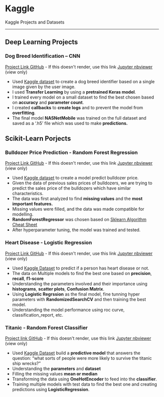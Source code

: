 # Kaggle

Kaggle Projects and Datasets

---

## Deep Learning Projects


### Dog Breed Identification – CNN

[Project Link GitHub](https://github.com/gargharshal/Kaggle/blob/master/Dog%20Breed%20Indentification/Dog%20Breed%20Identification%20-%20My%20Version.ipynb) - If this doesn't render, use this link [Jupyter nbviewer](https://nbviewer.jupyter.org/github/gargharshal/Kaggle/blob/master/Dog%20Breed%20Indentification/Dog%20Breed%20Identification%20-%20My%20Version.ipynb) (view only)

- Used [Kaggle dataset](https://www.kaggle.com/c/dog-breed-identification) to create a dog breed identifier based on a single image given by the user image.
- I used **Transfer Learning** by using a **pretrained Keras model**.
- I trained every model on a small dataset to find the best chosen based on **accuracy** and
**parameter count**.
- I created **callbacks** to **create logs** and to prevent the model from
**overfitting**.
- The final model **NASNetMobile** was trained on the full dataset and saved as a ‘.h5’ file which was used to make **predictions.**

<!-- * [Dog Breed Identification - Course Version](https://github.com/gargharshal/Kaggle/blob/master/Dog%20Breed%20Indentification/Dog%20Breed%20Identification%20-%20Course%20Version.ipynb) Project created from a course referred, [Original Link](https://github.com/mrdbourke/zero-to-mastery-ml/blob/master/section-3-structured-data-projects/end-to-end-bluebook-bulldozer-price-regression.ipynb) of tutor's version -->



## Scikit-Learn Porjects

### Bulldozer Price Prediction - Random Forest Regression

[Project Link GitHub](https://github.com/gargharshal/Kaggle/blob/master/Bluebook%20for%20Bulldozer/Blue%20Book%20for%20Bulldozers.ipynb) - If this doesn't render, use this link [Jupyter nbviewer](https://nbviewer.jupyter.org/github/gargharshal/Kaggle/blob/master/Bluebook%20for%20Bulldozer/Blue%20Book%20for%20Bulldozers.ipynb) (view only)

- Used [Kaggle dataset](https://www.kaggle.com/c/bluebook-for-bulldozers) to create a model predict bulldozer price.
- Given the data of previous sales prices of bulldozers, we are trying
to predict the sales price of the bulldozers which have similar
characteristics.
- The data was first analyzed to find **missing values** and the **most
important features.**
- Missing values were filled, and the data was made compatible for
modelling.
- **RandomForestRegressor** was chosen based on [Sklearn Algorithm
Cheat Sheet](https://scikit-learn.org/stable/tutorial/machine_learning_map/index.html)
- After hyperparameter tuning, the model was trained and tested.

### Heart Disease - Logistic Regression

[Project Link GitHub](https://github.com/gargharshal/Kaggle/blob/master/Heart%20Disease/Heart%20Disease.ipynb) - If this doesn't render, use this link [Jupyter nbviewer](https://nbviewer.jupyter.org/github/gargharshal/Kaggle/blob/master/Heart%20Disease/Heart%20Disease.ipynb) (view only)

- Used [Kaggle Dataset](https://www.kaggle.com/ronitf/heart-disease-uci) to predict if a person has heart disease or not.
- The data on Multiple models to find the best one based on **precision**, **recall**, **f1-score**
- Understanding the parameters involved and their importance using **histograms**, **scatter plots**,  **Confusion Matrix**.
- Using **Logistic Regrssion** as the final model, fine tunning hyper parameters with **RandomizedSearchCV** and then training the best model.
- Understanding the model performance using roc curve, classification_report, etc.

### Titanic - Random Forest Classifier
[Project link GitHub](https://github.com/gargharshal/Kaggle/blob/master/Titanic/Titanic%20prediction.ipynb) - If this doesn't render, use this link [Jupyter nbviewer](https://nbviewer.jupyter.org/github/gargharshal/Kaggle/blob/master/Titanic/Titanic%20prediction.ipynb) (view only)

- Used [Kaggle Dataset](https://www.kaggle.com/c/titanic) build a **predictive model** that answers the question: “what sorts of people were more likely to survive the titanic ship wrecks?”
- Understanding the **parameters** and **dataset**
- Filling the missing values **mean or median**
- Transforming the data using **OneHotEncoder** to feed into the **classifier**.
- Training multiple models with test data to find the best one and creating predictions using **LogisticRegression**.
